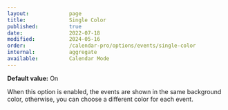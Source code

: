 ```yaml
---
layout:             page
title:              Single Color
published:          true
date:               2022-07-18
modified:           2024-05-16
order:              /calendar-pro/options/events/single-color
internal:           aggregate
available:          Calendar Mode
---
```

**Default value:** On

When this option is enabled, the events are shown in the same background color, otherwise, you can choose a different color for each event.